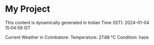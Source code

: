 # My Project

This content is dynamically generated in Indian Time (IST): 2024-01-04 15:04:59 IST


Current Weather in Coimbatore:
Temperature: 27.88 °C
Condition: haze
